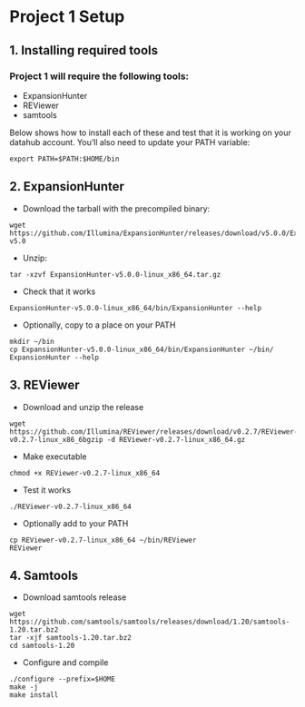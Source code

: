 # Project 1 Setup
## 1. Installing required tools 

### Project 1 will require the following tools: 
+ ExpansionHunter
+ REViewer
+ samtools 

Below shows how to install each of these and test that it is working on your datahub account. You’ll also need to update your PATH variable: 

```
export PATH=$PATH:$HOME/bin
```

## 2. ExpansionHunter 
+ Download the tarball with the precompiled binary:
```
wget https://github.com/Illumina/ExpansionHunter/releases/download/v5.0.0/ExpansionHunter-v5.0
```

+ Unzip:
```
tar -xzvf ExpansionHunter-v5.0.0-linux_x86_64.tar.gz
```

+ Check that it works
```
ExpansionHunter-v5.0.0-linux_x86_64/bin/ExpansionHunter --help
```

+ Optionally, copy to a place on your PATH
```
mkdir ~/bin 
cp ExpansionHunter-v5.0.0-linux_x86_64/bin/ExpansionHunter ~/bin/ 
ExpansionHunter --help
```

## 3. REViewer 
+ Download and unzip the release
```
wget https://github.com/Illumina/REViewer/releases/download/v0.2.7/REViewer-v0.2.7-linux_x86_6bgzip -d REViewer-v0.2.7-linux_x86_64.gz 
```

+ Make executable 
```
chmod +x REViewer-v0.2.7-linux_x86_64 
```

+ Test it works 
```
./REViewer-v0.2.7-linux_x86_64 
```

+ Optionally add to your PATH 
```
cp REViewer-v0.2.7-linux_x86_64 ~/bin/REViewer 
REViewer
```

## 4. Samtools 
+ Download samtools release 
```
wget https://github.com/samtools/samtools/releases/download/1.20/samtools-1.20.tar.bz2
tar -xjf samtools-1.20.tar.bz2
cd samtools-1.20 
```

+ Configure and compile 
```
./configure --prefix=$HOME 
make -j 
make install
```
